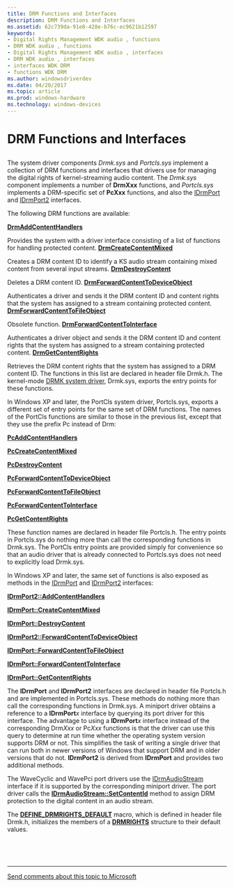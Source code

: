 ```yaml
---
title: DRM Functions and Interfaces
description: DRM Functions and Interfaces
ms.assetid: 62c739da-91e8-428e-b76c-ec9621b12597
keywords:
- Digital Rights Management WDK audio , functions
- DRM WDK audio , functions
- Digital Rights Management WDK audio , interfaces
- DRM WDK audio , interfaces
- interfaces WDK DRM
- functions WDK DRM
ms.author: windowsdriverdev
ms.date: 04/20/2017
ms.topic: article
ms.prod: windows-hardware
ms.technology: windows-devices
---
```


# DRM Functions and Interfaces


## <span id="drm_functions_and_interfaces"></span><span id="DRM_FUNCTIONS_AND_INTERFACES"></span>


The system driver components *Drmk.sys* and *Portcls.sys* implement a collection of DRM functions and interfaces that drivers use for managing the digital rights of kernel-streaming audio content. The *Drmk.sys* component implements a number of **DrmXxx** functions, and *Portcls.sys* implements a DRM-specific set of **PcXxx** functions, and also the [IDrmPort](https://msdn.microsoft.com/library/windows/hardware/ff536571) and [IDrmPort2](https://msdn.microsoft.com/library/windows/hardware/ff536573) interfaces.

The following DRM functions are available:

[**DrmAddContentHandlers**](https://msdn.microsoft.com/library/windows/hardware/ff536347)

Provides the system with a driver interface consisting of a list of functions for handling protected content.
[**DrmCreateContentMixed**](https://msdn.microsoft.com/library/windows/hardware/ff536348)

Creates a DRM content ID to identify a KS audio stream containing mixed content from several input streams.
[**DrmDestroyContent**](https://msdn.microsoft.com/library/windows/hardware/ff536349)

Deletes a DRM content ID.
[**DrmForwardContentToDeviceObject**](https://msdn.microsoft.com/library/windows/hardware/ff536351)

Authenticates a driver and sends it the DRM content ID and content rights that the system has assigned to a stream containing protected content.
[**DrmForwardContentToFileObject**](https://msdn.microsoft.com/library/windows/hardware/ff536352)

Obsolete function.
[**DrmForwardContentToInterface**](https://msdn.microsoft.com/library/windows/hardware/ff536353)

Authenticates a driver object and sends it the DRM content ID and content rights that the system has assigned to a stream containing protected content.
[**DrmGetContentRights**](https://msdn.microsoft.com/library/windows/hardware/ff536354)

Retrieves the DRM content rights that the system has assigned to a DRM content ID.
The functions in this list are declared in header file Drmk.h. The kernel-mode [DRMK system driver](kernel-mode-wdm-audio-components.md#drmk_system_driver), Drmk.sys, exports the entry points for these functions.

In Windows XP and later, the PortCls system driver, Portcls.sys, exports a different set of entry points for the same set of DRM functions. The names of the PortCls functions are similar to those in the previous list, except that they use the prefix Pc instead of Drm:

[**PcAddContentHandlers**](https://msdn.microsoft.com/library/windows/hardware/ff537684)

[**PcCreateContentMixed**](https://msdn.microsoft.com/library/windows/hardware/ff537689)

[**PcDestroyContent**](https://msdn.microsoft.com/library/windows/hardware/ff537690)

[**PcForwardContentToDeviceObject**](https://msdn.microsoft.com/library/windows/hardware/ff537696)

[**PcForwardContentToFileObject**](https://msdn.microsoft.com/library/windows/hardware/ff537697)

[**PcForwardContentToInterface**](https://msdn.microsoft.com/library/windows/hardware/ff537698)

[**PcGetContentRights**](https://msdn.microsoft.com/library/windows/hardware/ff537700)

These function names are declared in header file Portcls.h. The entry points in Portcls.sys do nothing more than call the corresponding functions in Drmk.sys. The PortCls entry points are provided simply for convenience so that an audio driver that is already connected to Portcls.sys does not need to explicitly load Drmk.sys.

In Windows XP and later, the same set of functions is also exposed as methods in the [IDrmPort](https://msdn.microsoft.com/library/windows/hardware/ff536571) and [IDrmPort2](https://msdn.microsoft.com/library/windows/hardware/ff536573) interfaces:

[**IDrmPort2::AddContentHandlers**](https://msdn.microsoft.com/library/windows/hardware/ff536575)

[**IDrmPort::CreateContentMixed**](https://msdn.microsoft.com/library/windows/hardware/ff536581)

[**IDrmPort::DestroyContent**](https://msdn.microsoft.com/library/windows/hardware/ff536583)

[**IDrmPort2::ForwardContentToDeviceObject**](https://msdn.microsoft.com/library/windows/hardware/ff536579)

[**IDrmPort::ForwardContentToFileObject**](https://msdn.microsoft.com/library/windows/hardware/ff536584)

[**IDrmPort::ForwardContentToInterface**](https://msdn.microsoft.com/library/windows/hardware/ff536586)

[**IDrmPort::GetContentRights**](https://msdn.microsoft.com/library/windows/hardware/ff536588)

The **IDrmPort** and **IDrmPort2** interfaces are declared in header file Portcls.h and are implemented in Portcls.sys. These methods do nothing more than call the corresponding functions in Drmk.sys. A miniport driver obtains a reference to a **IDrmPort***x* interface by querying its port driver for this interface. The advantage to using a **IDrmPort***x* interface instead of the corresponding Drm*Xxx* or Pc*Xxx* functions is that the driver can use this query to determine at run time whether the operating system version supports DRM or not. This simplifies the task of writing a single driver that can run both in newer versions of Windows that support DRM and in older versions that do not. **IDrmPort2** is derived from **IDrmPort** and provides two additional methods.

The WaveCyclic and WavePci port drivers use the [IDrmAudioStream](https://msdn.microsoft.com/library/windows/hardware/ff536568) interface if it is supported by the corresponding miniport driver. The port driver calls the [**IDrmAudioStream::SetContentId**](https://msdn.microsoft.com/library/windows/hardware/ff536570) method to assign DRM protection to the digital content in an audio stream.

The [**DEFINE\_DRMRIGHTS\_DEFAULT**](https://msdn.microsoft.com/library/windows/hardware/ff536254) macro, which is defined in header file Drmk.h, initializes the members of a [**DRMRIGHTS**](https://msdn.microsoft.com/library/windows/hardware/ff536355) structure to their default values.

 

 


--------------------
[Send comments about this topic to Microsoft](mailto:wsddocfb@microsoft.com?subject=Documentation%20feedback%20[audio\audio]:%20DRM%20Functions%20and%20Interfaces%20%20RELEASE:%20%287/18/2016%29&body=%0A%0APRIVACY%20STATEMENT%0A%0AWe%20use%20your%20feedback%20to%20improve%20the%20documentation.%20We%20don't%20use%20your%20email%20address%20for%20any%20other%20purpose,%20and%20we'll%20remove%20your%20email%20address%20from%20our%20system%20after%20the%20issue%20that%20you're%20reporting%20is%20fixed.%20While%20we're%20working%20to%20fix%20this%20issue,%20we%20might%20send%20you%20an%20email%20message%20to%20ask%20for%20more%20info.%20Later,%20we%20might%20also%20send%20you%20an%20email%20message%20to%20let%20you%20know%20that%20we've%20addressed%20your%20feedback.%0A%0AFor%20more%20info%20about%20Microsoft's%20privacy%20policy,%20see%20http://privacy.microsoft.com/default.aspx. "Send comments about this topic to Microsoft")


